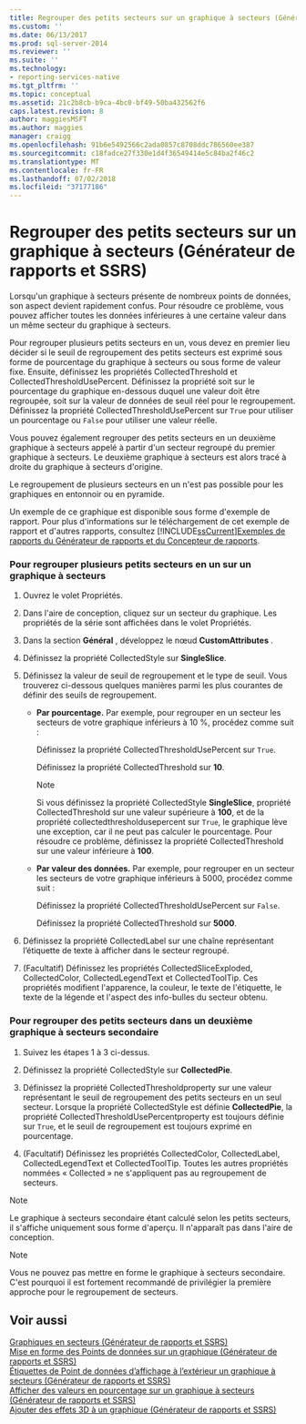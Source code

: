 ```yaml
---
title: Regrouper des petits secteurs sur un graphique à secteurs (Générateur de rapports et SSRS) | Microsoft Docs
ms.custom: ''
ms.date: 06/13/2017
ms.prod: sql-server-2014
ms.reviewer: ''
ms.suite: ''
ms.technology:
- reporting-services-native
ms.tgt_pltfrm: ''
ms.topic: conceptual
ms.assetid: 21c2b8cb-b9ca-4bc0-bf49-50ba432562f6
caps.latest.revision: 8
author: maggiesMSFT
ms.author: maggies
manager: craigg
ms.openlocfilehash: 91b6e5492566c2ada0857c8708ddc786560ee387
ms.sourcegitcommit: c18fadce27f330e1d4f36549414e5c84ba2f46c2
ms.translationtype: MT
ms.contentlocale: fr-FR
ms.lasthandoff: 07/02/2018
ms.locfileid: "37177186"
---
```

# <a name="collect-small-slices-on-a-pie-chart-report-builder-and-ssrs"></a>Regrouper des petits secteurs sur un graphique à secteurs (Générateur de rapports et SSRS)
  Lorsqu'un graphique à secteurs présente de nombreux points de données, son aspect devient rapidement confus. Pour résoudre ce problème, vous pouvez afficher toutes les données inférieures à une certaine valeur dans un même secteur du graphique à secteurs.  
  
 Pour regrouper plusieurs petits secteurs en un, vous devez en premier lieu décider si le seuil de regroupement des petits secteurs est exprimé sous forme de pourcentage du graphique à secteurs ou sous forme de valeur fixe. Ensuite, définissez les propriétés CollectedThreshold et CollectedThresholdUsePercent. Définissez la propriété soit sur le pourcentage du graphique en-dessous duquel une valeur doit être regroupée, soit sur la valeur de données de seuil réel pour le regroupement. Définissez la propriété CollectedThresholdUsePercent sur `True` pour utiliser un pourcentage ou `False` pour utiliser une valeur réelle.  
  
 Vous pouvez également regrouper des petits secteurs en un deuxième graphique à secteurs appelé à partir d'un secteur regroupé du premier graphique à secteurs. Le deuxième graphique à secteurs est alors tracé à droite du graphique à secteurs d'origine.  
  
 Le regroupement de plusieurs secteurs en un n'est pas possible pour les graphiques en entonnoir ou en pyramide.  
  
 Un exemple de ce graphique est disponible sous forme d'exemple de rapport. Pour plus d'informations sur le téléchargement de cet exemple de rapport et d'autres rapports, consultez [!INCLUDE[ssCurrent](../../includes/sscurrent-md.md)][Exemples de rapports du Générateur de rapports et du Concepteur de rapports](http://go.microsoft.com/fwlink/?LinkId=198283).  
  
### <a name="to-collect-small-slices-into-a-single-slice-on-a-pie-chart"></a>Pour regrouper plusieurs petits secteurs en un sur un graphique à secteurs  
  
1.  Ouvrez le volet Propriétés.  
  
2.  Dans l'aire de conception, cliquez sur un secteur du graphique. Les propriétés de la série sont affichées dans le volet Propriétés.  
  
3.  Dans la section **Général** , développez le nœud **CustomAttributes** .  
  
4.  Définissez la propriété CollectedStyle sur **SingleSlice**.  
  
5.  Définissez la valeur de seuil de regroupement et le type de seuil. Vous trouverez ci-dessous quelques manières parmi les plus courantes de définir des seuils de regroupement.  
  
    -   **Par pourcentage.** Par exemple, pour regrouper en un secteur les secteurs de votre graphique inférieurs à 10 %, procédez comme suit :  
  
         Définissez la propriété CollectedThresholdUsePercent sur `True`.  
  
         Définissez la propriété CollectedThreshold sur **10**.  
  
        > [!NOTE]  
        >  Si vous définissez la propriété CollectedStyle **SingleSlice**, propriété CollectedThreshold sur une valeur supérieure à **100**, et de la propriété collectedthresholdusepercent sur `True`, le graphique lève une exception, car il ne peut pas calculer le pourcentage. Pour résoudre ce problème, définissez la propriété CollectedThreshold sur une valeur inférieure à **100**.  
  
    -   **Par valeur des données.** Par exemple, pour regrouper en un secteur les secteurs de votre graphique inférieurs à 5000, procédez comme suit :  
  
         Définissez la propriété CollectedThresholdUsePercent sur `False`.  
  
         Définissez la propriété CollectedThreshold sur **5000**.  
  
6.  Définissez la propriété CollectedLabel sur une chaîne représentant l’étiquette de texte à afficher dans le secteur regroupé.  
  
7.  (Facultatif) Définissez les propriétés CollectedSliceExploded, CollectedColor, CollectedLegendText et CollectedToolTip. Ces propriétés modifient l'apparence, la couleur, le texte de l'étiquette, le texte de la légende et l'aspect des info-bulles du secteur obtenu.  
  
### <a name="to-collect-small-slices-into-a-secondary-callout-pie-chart"></a>Pour regrouper des petits secteurs dans un deuxième graphique à secteurs secondaire  
  
1.  Suivez les étapes 1 à 3 ci-dessus.  
  
2.  Définissez la propriété CollectedStyle sur **CollectedPie**.  
  
3.  Définissez la propriété CollectedThresholdproperty sur une valeur représentant le seuil de regroupement des petits secteurs en un seul secteur. Lorsque la propriété CollectedStyle est définie **CollectedPie**, la propriété CollectedThresholdUsePercentproperty est toujours définie sur `True`, et le seuil de regroupement est toujours exprimé en pourcentage.  
  
4.  (Facultatif) Définissez les propriétés CollectedColor, CollectedLabel, CollectedLegendText et CollectedToolTip. Toutes les autres propriétés nommées « Collected » ne s'appliquent pas au regroupement de secteurs.  
  
> [!NOTE]  
>  Le graphique à secteurs secondaire étant calculé selon les petits secteurs, il s'affiche uniquement sous forme d'aperçu. Il n'apparaît pas dans l'aire de conception.  
  
> [!NOTE]  
>  Vous ne pouvez pas mettre en forme le graphique à secteurs secondaire. C'est pourquoi il est fortement recommandé de privilégier la première approche pour le regroupement de secteurs.  
  
## <a name="see-also"></a>Voir aussi  
 [Graphiques en secteurs &#40;Générateur de rapports et SSRS&#41;](charts-report-builder-and-ssrs.md)   
 [Mise en forme des Points de données sur un graphique &#40;Générateur de rapports et SSRS&#41;](formatting-data-points-on-a-chart-report-builder-and-ssrs.md)   
 [Étiquettes de Point de données d’affichage à l’extérieur un graphique à secteurs &#40;Générateur de rapports et SSRS&#41;](display-data-point-labels-outside-a-pie-chart-report-builder-and-ssrs.md)   
 [Afficher des valeurs en pourcentage sur un graphique à secteurs &#40;Générateur de rapports et SSRS&#41;](display-percentage-values-on-a-pie-chart-report-builder-and-ssrs.md)   
 [Ajouter des effets 3D à un graphique &#40;Générateur de rapports et SSRS&#41;](chart-effects-add-3d-effects-report-builder.md)  
  
  
